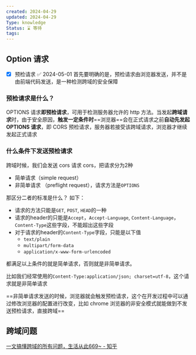 ```yaml
---
created: 2024-04-29
updated: 2024-04-29
Type: knowledge
Status: ⌛️ 等待
tags:
---
```

## Option 请求
- [x] 预检请求 ✅ 2024-05-01
首先要明确的是，预检请求由浏览器发送，并不是由前端代码发送，是一种检测跨域的安全保障

### 预检请求是什么？

OPTIONS 请求**即预检请求**，可用于检测服务器允许的 http 方法。当发起**跨域请求**时，由于安全原因，**触发一定条件时**==浏览器==会在正式请求之前**自动先发起 OPTIONS 请求**，即 CORS 预检请求，服务器若接受该跨域请求，浏览器才继续发起正式请求


### 什么条件下发送预检请求

跨域时候，我们会发送 cors 请求
cors，把请求分为2种

- 简单请求（simple request）
- 非简单请求 （preflight request），请求方法是`OPTIONS`

那区分二者的标准是什么？ 如下：

- 请求的方法只能是`GET`, `POST`, `HEAD`的一种
- 请求的header的只能是`Accept`，`Accept-Language`, `Content-Language`，`Content-Type`这些字段，不能超出这些字段
- 对于请求的header的`Content-Type`字段，只能是以下值
    - `text/plain`
    - `multipart/form-data`
    - `application/x-www-form-urlencoded`

都满足以上条件的就是简单请求，否则就是非简单请求。

比如我们经常使用的`Content-Type:application/json; charset=utf-8`，这个请求就是非简单请求

==非简单请求发送的时候，浏览器就会触发预检请求，这个在开发过程中可以通过修改浏览器的配置进行改变，比如 chrome 浏览器的非安全模式就能做到不发送预检请求，直接跨域==

## 跨域问题

[一文搞懂跨域的所有问题，生活从此669\~ - 知乎](https://zhuanlan.zhihu.com/p/66484450)

